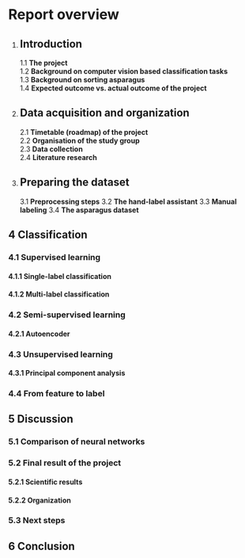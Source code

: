 # Report overview

1.  ## Introduction  
    1.1  **The project**  
    1.2  **Background on computer vision based classification tasks**  
    1.3  **Background on sorting asparagus**  
    1.4  **Expected outcome vs. actual outcome of the project**  

2.  ## Data acquisition and organization
    2.1 **Timetable (roadmap) of the project**  
    2.2 **Organisation of the study group**  
    2.3 **Data collection**  
    2.4 **Literature research**  

3.  ## Preparing the dataset
    3.1 **Preprocessing steps**
    3.2 **The hand-label assistant**
    3.3 **Manual labeling**
    3.4 **The asparagus dataset**

## 4 Classification
### 4.1 Supervised learning
#### 4.1.1 Single-label classification
#### 4.1.2 Multi-label classification
### 4.2 Semi-supervised learning
#### 4.2.1 Autoencoder
### 4.3 Unsupervised learning
#### 4.3.1 Principal component analysis
### 4.4 From feature to label

## 5 Discussion
### 5.1 Comparison of neural networks
### 5.2 Final result of the project
#### 5.2.1 Scientific results
#### 5.2.2 Organization 
### 5.3 Next steps

## 6 Conclusion
